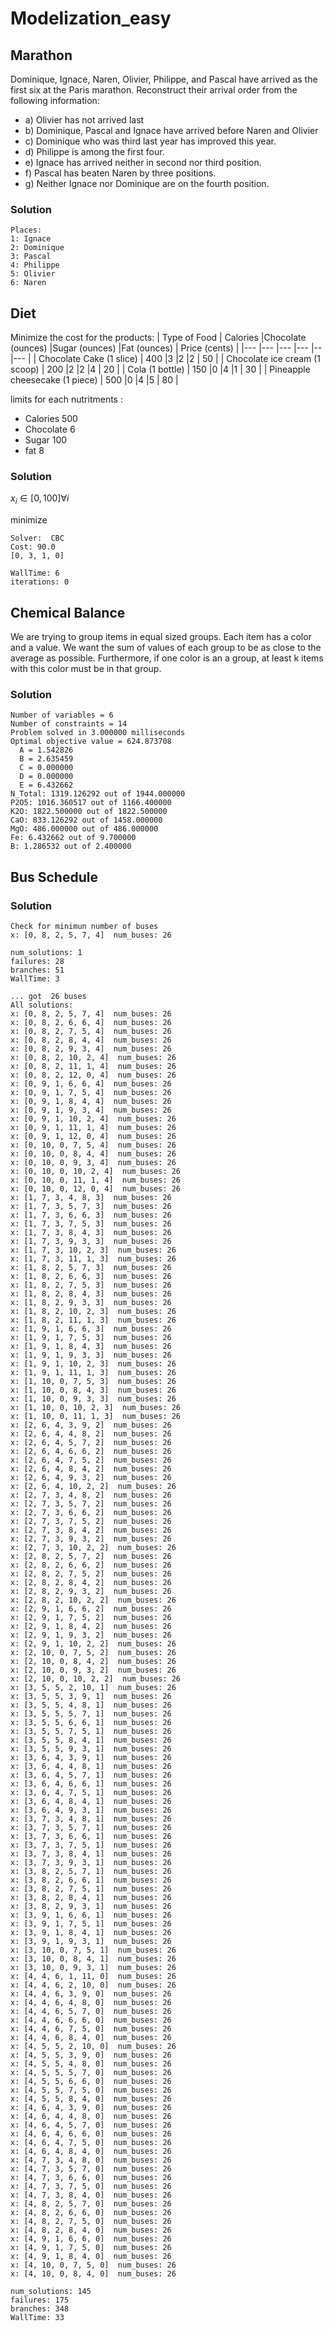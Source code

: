 # Modelization_easy


## Marathon 

Dominique, Ignace, Naren, Olivier, Philippe, and Pascal
have arrived as the first six at the Paris marathon.
Reconstruct their arrival order from the following
information:
* a) Olivier has not arrived last
* b) Dominique, Pascal and Ignace have arrived before Naren
    and Olivier
* c) Dominique who was third last year has improved this year.
* d) Philippe is among the first four.
* e) Ignace has arrived neither in second nor third position.
* f) Pascal has beaten Naren by three positions.
* g) Neither Ignace nor Dominique are on the fourth position.

### Solution

```
Places:
1: Ignace
2: Dominique
3: Pascal
4: Philippe
5: Olivier
6: Naren
```


## Diet 

Minimize the cost for the products:
| Type of Food                   | Calories   |Chocolate (ounces)   |Sugar (ounces)    |Fat (ounces) | Price (cents) |
|---                             |---         |---          |---      |--  |---    |
| Chocolate Cake (1 slice)       | 400           |3         |2        |2   | 50 |
| Chocolate ice cream (1 scoop)  | 200           |2         |2        |4   | 20 |
| Cola (1 bottle)                | 150           |0         |4        |1   | 30 |
| Pineapple cheesecake (1 piece) | 500           |0         |4        |5   | 80 |



limits for each nutritments :
* Calories 500
* Chocolate 6
* Sugar 100
* fat 8


### Solution

$x_i \in [0, 100] \forall i$

minimize


```
Solver:  CBC
Cost: 90.0
[0, 3, 1, 0]

WallTime: 6
iterations: 0
```



## Chemical Balance 

We are trying to group items in equal sized groups.
Each item has a color and a value. We want the sum of values of each group to
be as close to the average as possible.
Furthermore, if one color is an a group, at least k items with this color must
be in that group.


### Solution

```
Number of variables = 6
Number of constraints = 14
Problem solved in 3.000000 milliseconds
Optimal objective value = 624.873708
  A = 1.542826 
  B = 2.635459 
  C = 0.000000 
  D = 0.000000 
  E = 6.432662 
N_Total: 1319.126292 out of 1944.000000
P2O5: 1016.360517 out of 1166.400000
K2O: 1822.500000 out of 1822.500000
CaO: 833.126292 out of 1458.000000
MgO: 486.000000 out of 486.000000
Fe: 6.432662 out of 9.700000
B: 1.286532 out of 2.400000
```

## Bus Schedule 


### Solution

```
Check for minimun number of buses
x: [0, 8, 2, 5, 7, 4]  num_buses: 26

num_solutions: 1
failures: 28
branches: 51
WallTime: 3

... got  26 buses
All solutions:
x: [0, 8, 2, 5, 7, 4]  num_buses: 26
x: [0, 8, 2, 6, 6, 4]  num_buses: 26
x: [0, 8, 2, 7, 5, 4]  num_buses: 26
x: [0, 8, 2, 8, 4, 4]  num_buses: 26
x: [0, 8, 2, 9, 3, 4]  num_buses: 26
x: [0, 8, 2, 10, 2, 4]  num_buses: 26
x: [0, 8, 2, 11, 1, 4]  num_buses: 26
x: [0, 8, 2, 12, 0, 4]  num_buses: 26
x: [0, 9, 1, 6, 6, 4]  num_buses: 26
x: [0, 9, 1, 7, 5, 4]  num_buses: 26
x: [0, 9, 1, 8, 4, 4]  num_buses: 26
x: [0, 9, 1, 9, 3, 4]  num_buses: 26
x: [0, 9, 1, 10, 2, 4]  num_buses: 26
x: [0, 9, 1, 11, 1, 4]  num_buses: 26
x: [0, 9, 1, 12, 0, 4]  num_buses: 26
x: [0, 10, 0, 7, 5, 4]  num_buses: 26
x: [0, 10, 0, 8, 4, 4]  num_buses: 26
x: [0, 10, 0, 9, 3, 4]  num_buses: 26
x: [0, 10, 0, 10, 2, 4]  num_buses: 26
x: [0, 10, 0, 11, 1, 4]  num_buses: 26
x: [0, 10, 0, 12, 0, 4]  num_buses: 26
x: [1, 7, 3, 4, 8, 3]  num_buses: 26
x: [1, 7, 3, 5, 7, 3]  num_buses: 26
x: [1, 7, 3, 6, 6, 3]  num_buses: 26
x: [1, 7, 3, 7, 5, 3]  num_buses: 26
x: [1, 7, 3, 8, 4, 3]  num_buses: 26
x: [1, 7, 3, 9, 3, 3]  num_buses: 26
x: [1, 7, 3, 10, 2, 3]  num_buses: 26
x: [1, 7, 3, 11, 1, 3]  num_buses: 26
x: [1, 8, 2, 5, 7, 3]  num_buses: 26
x: [1, 8, 2, 6, 6, 3]  num_buses: 26
x: [1, 8, 2, 7, 5, 3]  num_buses: 26
x: [1, 8, 2, 8, 4, 3]  num_buses: 26
x: [1, 8, 2, 9, 3, 3]  num_buses: 26
x: [1, 8, 2, 10, 2, 3]  num_buses: 26
x: [1, 8, 2, 11, 1, 3]  num_buses: 26
x: [1, 9, 1, 6, 6, 3]  num_buses: 26
x: [1, 9, 1, 7, 5, 3]  num_buses: 26
x: [1, 9, 1, 8, 4, 3]  num_buses: 26
x: [1, 9, 1, 9, 3, 3]  num_buses: 26
x: [1, 9, 1, 10, 2, 3]  num_buses: 26
x: [1, 9, 1, 11, 1, 3]  num_buses: 26
x: [1, 10, 0, 7, 5, 3]  num_buses: 26
x: [1, 10, 0, 8, 4, 3]  num_buses: 26
x: [1, 10, 0, 9, 3, 3]  num_buses: 26
x: [1, 10, 0, 10, 2, 3]  num_buses: 26
x: [1, 10, 0, 11, 1, 3]  num_buses: 26
x: [2, 6, 4, 3, 9, 2]  num_buses: 26
x: [2, 6, 4, 4, 8, 2]  num_buses: 26
x: [2, 6, 4, 5, 7, 2]  num_buses: 26
x: [2, 6, 4, 6, 6, 2]  num_buses: 26
x: [2, 6, 4, 7, 5, 2]  num_buses: 26
x: [2, 6, 4, 8, 4, 2]  num_buses: 26
x: [2, 6, 4, 9, 3, 2]  num_buses: 26
x: [2, 6, 4, 10, 2, 2]  num_buses: 26
x: [2, 7, 3, 4, 8, 2]  num_buses: 26
x: [2, 7, 3, 5, 7, 2]  num_buses: 26
x: [2, 7, 3, 6, 6, 2]  num_buses: 26
x: [2, 7, 3, 7, 5, 2]  num_buses: 26
x: [2, 7, 3, 8, 4, 2]  num_buses: 26
x: [2, 7, 3, 9, 3, 2]  num_buses: 26
x: [2, 7, 3, 10, 2, 2]  num_buses: 26
x: [2, 8, 2, 5, 7, 2]  num_buses: 26
x: [2, 8, 2, 6, 6, 2]  num_buses: 26
x: [2, 8, 2, 7, 5, 2]  num_buses: 26
x: [2, 8, 2, 8, 4, 2]  num_buses: 26
x: [2, 8, 2, 9, 3, 2]  num_buses: 26
x: [2, 8, 2, 10, 2, 2]  num_buses: 26
x: [2, 9, 1, 6, 6, 2]  num_buses: 26
x: [2, 9, 1, 7, 5, 2]  num_buses: 26
x: [2, 9, 1, 8, 4, 2]  num_buses: 26
x: [2, 9, 1, 9, 3, 2]  num_buses: 26
x: [2, 9, 1, 10, 2, 2]  num_buses: 26
x: [2, 10, 0, 7, 5, 2]  num_buses: 26
x: [2, 10, 0, 8, 4, 2]  num_buses: 26
x: [2, 10, 0, 9, 3, 2]  num_buses: 26
x: [2, 10, 0, 10, 2, 2]  num_buses: 26
x: [3, 5, 5, 2, 10, 1]  num_buses: 26
x: [3, 5, 5, 3, 9, 1]  num_buses: 26
x: [3, 5, 5, 4, 8, 1]  num_buses: 26
x: [3, 5, 5, 5, 7, 1]  num_buses: 26
x: [3, 5, 5, 6, 6, 1]  num_buses: 26
x: [3, 5, 5, 7, 5, 1]  num_buses: 26
x: [3, 5, 5, 8, 4, 1]  num_buses: 26
x: [3, 5, 5, 9, 3, 1]  num_buses: 26
x: [3, 6, 4, 3, 9, 1]  num_buses: 26
x: [3, 6, 4, 4, 8, 1]  num_buses: 26
x: [3, 6, 4, 5, 7, 1]  num_buses: 26
x: [3, 6, 4, 6, 6, 1]  num_buses: 26
x: [3, 6, 4, 7, 5, 1]  num_buses: 26
x: [3, 6, 4, 8, 4, 1]  num_buses: 26
x: [3, 6, 4, 9, 3, 1]  num_buses: 26
x: [3, 7, 3, 4, 8, 1]  num_buses: 26
x: [3, 7, 3, 5, 7, 1]  num_buses: 26
x: [3, 7, 3, 6, 6, 1]  num_buses: 26
x: [3, 7, 3, 7, 5, 1]  num_buses: 26
x: [3, 7, 3, 8, 4, 1]  num_buses: 26
x: [3, 7, 3, 9, 3, 1]  num_buses: 26
x: [3, 8, 2, 5, 7, 1]  num_buses: 26
x: [3, 8, 2, 6, 6, 1]  num_buses: 26
x: [3, 8, 2, 7, 5, 1]  num_buses: 26
x: [3, 8, 2, 8, 4, 1]  num_buses: 26
x: [3, 8, 2, 9, 3, 1]  num_buses: 26
x: [3, 9, 1, 6, 6, 1]  num_buses: 26
x: [3, 9, 1, 7, 5, 1]  num_buses: 26
x: [3, 9, 1, 8, 4, 1]  num_buses: 26
x: [3, 9, 1, 9, 3, 1]  num_buses: 26
x: [3, 10, 0, 7, 5, 1]  num_buses: 26
x: [3, 10, 0, 8, 4, 1]  num_buses: 26
x: [3, 10, 0, 9, 3, 1]  num_buses: 26
x: [4, 4, 6, 1, 11, 0]  num_buses: 26
x: [4, 4, 6, 2, 10, 0]  num_buses: 26
x: [4, 4, 6, 3, 9, 0]  num_buses: 26
x: [4, 4, 6, 4, 8, 0]  num_buses: 26
x: [4, 4, 6, 5, 7, 0]  num_buses: 26
x: [4, 4, 6, 6, 6, 0]  num_buses: 26
x: [4, 4, 6, 7, 5, 0]  num_buses: 26
x: [4, 4, 6, 8, 4, 0]  num_buses: 26
x: [4, 5, 5, 2, 10, 0]  num_buses: 26
x: [4, 5, 5, 3, 9, 0]  num_buses: 26
x: [4, 5, 5, 4, 8, 0]  num_buses: 26
x: [4, 5, 5, 5, 7, 0]  num_buses: 26
x: [4, 5, 5, 6, 6, 0]  num_buses: 26
x: [4, 5, 5, 7, 5, 0]  num_buses: 26
x: [4, 5, 5, 8, 4, 0]  num_buses: 26
x: [4, 6, 4, 3, 9, 0]  num_buses: 26
x: [4, 6, 4, 4, 8, 0]  num_buses: 26
x: [4, 6, 4, 5, 7, 0]  num_buses: 26
x: [4, 6, 4, 6, 6, 0]  num_buses: 26
x: [4, 6, 4, 7, 5, 0]  num_buses: 26
x: [4, 6, 4, 8, 4, 0]  num_buses: 26
x: [4, 7, 3, 4, 8, 0]  num_buses: 26
x: [4, 7, 3, 5, 7, 0]  num_buses: 26
x: [4, 7, 3, 6, 6, 0]  num_buses: 26
x: [4, 7, 3, 7, 5, 0]  num_buses: 26
x: [4, 7, 3, 8, 4, 0]  num_buses: 26
x: [4, 8, 2, 5, 7, 0]  num_buses: 26
x: [4, 8, 2, 6, 6, 0]  num_buses: 26
x: [4, 8, 2, 7, 5, 0]  num_buses: 26
x: [4, 8, 2, 8, 4, 0]  num_buses: 26
x: [4, 9, 1, 6, 6, 0]  num_buses: 26
x: [4, 9, 1, 7, 5, 0]  num_buses: 26
x: [4, 9, 1, 8, 4, 0]  num_buses: 26
x: [4, 10, 0, 7, 5, 0]  num_buses: 26
x: [4, 10, 0, 8, 4, 0]  num_buses: 26

num_solutions: 145
failures: 175
branches: 348
WallTime: 33
```
